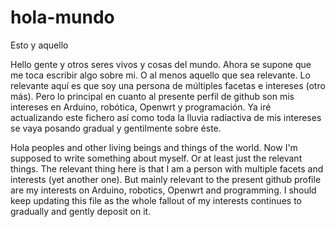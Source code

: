 # hola-mundo
Esto y aquello

Hello gente y otros seres vivos y cosas del mundo. Ahora se supone que me toca escribir algo sobre mi. O al menos aquello que sea relevante. Lo relevante aquí es que soy una persona de múltiples facetas e intereses (otro más). Pero lo principal en cuanto al presente perfil de github son mis intereses en Arduino, robótica, Openwrt y programación. Ya iré actualizando este fichero así como toda la lluvia radiactiva de mis intereses se vaya posando gradual y gentilmente sobre éste.


Hola peoples and other living beings and things of the world. Now I'm supposed to write something about myself. Or at least just the relevant things. The relevant thing here is that I am a person with multiple facets and interests (yet another one). But mainly relevant to the present github profile are my interests on Arduino, robotics, Openwrt and programming. I should keep updating this file as the whole fallout of my interests continues to gradually and gently deposit on it. 
